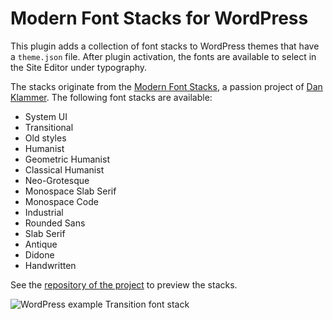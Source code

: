 # Modern Font Stacks for WordPress

This plugin adds a collection of font stacks to WordPress themes that have a ``theme.json`` file. After plugin activation, the fonts are available to select in the Site Editor under typography. 

The stacks originate from the [Modern Font Stacks](https://modernfontstacks.com), a passion project of [Dan Klammer](https://danklammer.com). The following font stacks are available:

* System UI
* Transitional
* Old styles
* Humanist
* Geometric Humanist
* Classical Humanist
* Neo-Grotesque
* Monospace Slab Serif
* Monospace Code
* Industrial
* Rounded Sans
* Slab Serif
* Antique
* Didone
* Handwritten

See the [repository of the project](https://github.com/system-fonts/modern-font-stacks) to preview the stacks.

![WordPress example Transition font stack](https://github.com/LittleBigThing/Modern-Font-Stacks-for-WP/assets/5901923/7230c7c1-7758-4d23-928c-2bccf1658eba)

